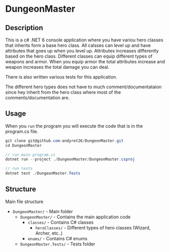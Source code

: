 # DungeonMaster
## Description
This is a c# .NET 6 console application where you have variou hero classes that inherits form a base hero class.
All calsses can level up and have attributes that goes up when you level up.
Attributes increases differently based on the hero class.
Different classes can equip different types of weapons and armor.
When you equip armor the total attributes increase and weapon increases the total damage you can deal.

There is also written various tests for this application.

The different hero types does not have to much comment/documentataion since hey inherit from the hero class where most of the comments/documentation are.

## Usage
When you `run` the program you will execute the code that is in the program.cs file.

```cs
git clone git@github.com:andyret26/DungeonMaster.git
cd DungeonMaster

// run main program.cs
dotnet run --project ./DungeonMaster/DungeonMaster.csproj

// run tests
dotnet test ./DungeonMaster.Tests
```
## Structure
Main file structure

- `DungeonMaster/` - Main folder
  - `DungeonMaster/` - Contains the main application code
    -  `classes/` - Contains C# classes
       - `heroClasses/` - Different types of hero classes (Wizard, Archer, etc..)
    - `enums/` - Contains C# enums
  - `DungeonMaster.Tests/` - Tests folder